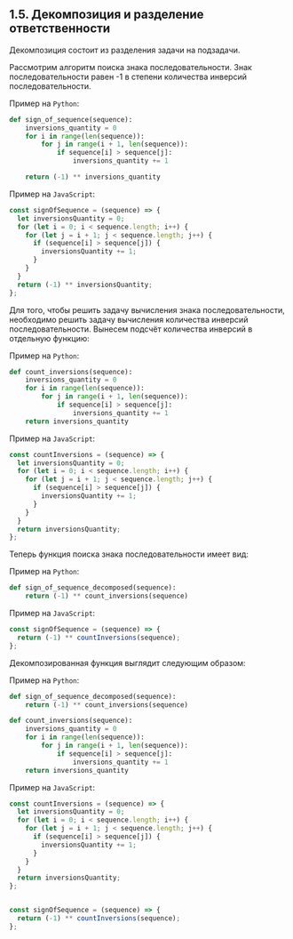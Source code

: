 ## 1.5. Декомпозиция и разделение ответственности

Декомпозиция состоит из разделения задачи на подзадачи.

Рассмотрим алгоритм поиска знака последовательности. Знак последовательности равен -1 в степени количества инверсий последовательности.

Пример на `Python`:
```py
def sign_of_sequence(sequence):
    inversions_quantity = 0
    for i in range(len(sequence)):
        for j in range(i + 1, len(sequence)):
            if sequence[i] > sequence[j]:
                inversions_quantity += 1

    return (-1) ** inversions_quantity
```

Пример на `JavaScript`:
```js
const signOfSequence = (sequence) => {
  let inversionsQuantity = 0;
  for (let i = 0; i < sequence.length; i++) {
    for (let j = i + 1; j < sequence.length; j++) {
      if (sequence[i] > sequence[j]) {
        inversionsQuantity += 1;
      }
    }
  }
  return (-1) ** inversionsQuantity;
};
```

Для того, чтобы решить задачу вычисления знака последовательности, необходимо решить задачу вычисления количества инверсий последовательности. Вынесем подсчёт количества инверсий в отдельную функцию:

Пример на `Python`:
```py
def count_inversions(sequence):
    inversions_quantity = 0
    for i in range(len(sequence)):
        for j in range(i + 1, len(sequence)):
            if sequence[i] > sequence[j]:
                inversions_quantity += 1
    return inversions_quantity
```

Пример на `JavaScript`:
```js
const countInversions = (sequence) => {
  let inversionsQuantity = 0;
  for (let i = 0; i < sequence.length; i++) {
    for (let j = i + 1; j < sequence.length; j++) {
      if (sequence[i] > sequence[j]) {
        inversionsQuantity += 1;
      }
    }
  }
  return inversionsQuantity;
};
```

Теперь функция поиска знака последовательности имеет вид:

Пример на `Python`:
```py
def sign_of_sequence_decomposed(sequence):
    return (-1) ** count_inversions(sequence)
```

Пример на `JavaScript`:
```js
const signOfSequence = (sequence) => {
  return (-1) ** countInversions(sequence);
};
```

Декомпозированная функция выглядит следующим образом:

Пример на `Python`:
```py
def sign_of_sequence_decomposed(sequence):
    return (-1) ** count_inversions(sequence)

def count_inversions(sequence):
    inversions_quantity = 0
    for i in range(len(sequence)):
        for j in range(i + 1, len(sequence)):
            if sequence[i] > sequence[j]:
                inversions_quantity += 1
    return inversions_quantity
```

Пример на `JavaScript`:
```js
const countInversions = (sequence) => {
  let inversionsQuantity = 0;
  for (let i = 0; i < sequence.length; i++) {
    for (let j = i + 1; j < sequence.length; j++) {
      if (sequence[i] > sequence[j]) {
        inversionsQuantity += 1;
      }
    }
  }
  return inversionsQuantity;
};


const signOfSequence = (sequence) => {
  return (-1) ** countInversions(sequence);
};
```